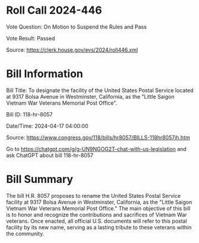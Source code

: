 # Roll Call 2024-446

Vote Question: On Motion to Suspend the Rules and Pass

Vote Result: Passed

Source: https://clerk.house.gov/evs/2024/roll446.xml

# Bill Information

Bill Title: To designate the facility of the United States Postal Service located at 9317 Bolsa Avenue in Westminster, California, as the "Little Saigon Vietnam War Veterans Memorial Post Office".

Bill ID: 118-hr-8057

Date/Time: 2024-04-17 04:00:00

Source: https://www.congress.gov/118/bills/hr8057/BILLS-118hr8057ih.htm

Go to https://chatgpt.com/g/g-UN9NGOG2T-chat-with-us-legislation and ask ChatGPT about bill 118-hr-8057

# Bill Summary
The bill H.R. 8057 proposes to rename the United States Postal Service facility at 9317 Bolsa Avenue in Westminster, California, as the "Little Saigon Vietnam War Veterans Memorial Post Office." The main objective of this bill is to honor and recognize the contributions and sacrifices of Vietnam War veterans. Once enacted, all official U.S. documents will refer to this postal facility by its new name, serving as a lasting tribute to these veterans within the community.
